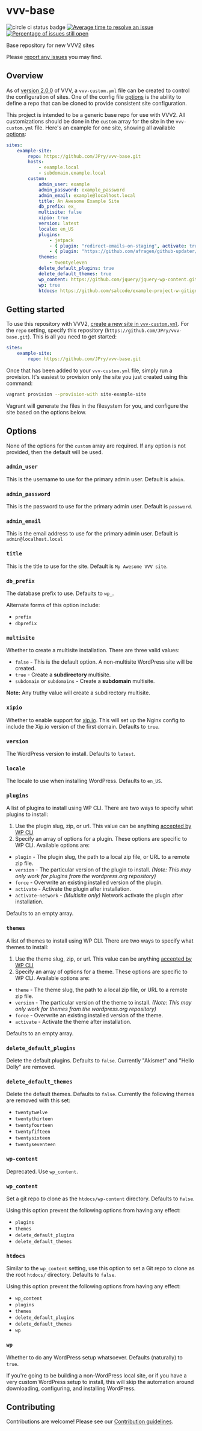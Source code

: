 # vvv-base

![circle ci status badge](https://circleci.com/gh/JPry/vvv-base/tree/develop.svg?style=shield&circle-token=2a4b06e9259652a98d26b701ab76636f38d95cc8)
[![Average time to resolve an issue](http://isitmaintained.com/badge/resolution/JPry/vvv-base.svg)](http://isitmaintained.com/project/JPry/vvv-base "Average time to resolve an issue")
[![Percentage of issues still open](http://isitmaintained.com/badge/open/JPry/vvv-base.svg)](http://isitmaintained.com/project/JPry/vvv-base "Percentage of issues still open")

Base repository for new VVV2 sites

Please [report any issues](https://github.com/JPry/vvv-base/issues) you may find.

## Overview

As of [version 2.0.0](https://varyingvagrantvagrants.org/blog/2017/03/13/varying-vagrant-vagrants-2-0-0.html) of VVV, 
a `vvv-custom.yml` file can be created to control the configuration of sites. One of the config file [options](https://varyingvagrantvagrants.org/docs/en-US/vvv-config/)
is the ability to define a repo that can be cloned to provide consistent site configuration.

This project is intended to be a generic base repo for use with VVV2. All customizations should be done in the
`custom` array for the site in the `vvv-custom.yml` file. Here's an example for one site, showing all available [options](#options):

```yml
sites:
    example-site:
        repo: https://github.com/JPry/vvv-base.git
        hosts:
            - example.local
            - subdomain.example.local
        custom:
            admin_user: example
            admin_password: example_password
            admin_email: example@localhost.local
            title: An Awesome Example Site
            db_prefix: ex_
            multisite: false
            xipio: true
            version: latest
            locale: en_US
            plugins:
                - jetpack
                - { plugin: "redirect-emails-on-staging", activate: true }
                - { plugin: "https://github.com/afragen/github-updater/archive/6.3.1.zip", force: true, activate: true }
            themes:
                - twentyeleven
            delete_default_plugins: true
            delete_default_themes: true
            wp_content: https://github.com/jquery/jquery-wp-content.git
            wp: true
            htdocs: https://github.com/salcode/example-project-w-gitignore.git

```

## Getting started

To use this repository with VVV2, [create a new site in `vvv-custom.yml`](https://varyingvagrantvagrants.org/docs/en-US/vvv-config/). For the `repo` setting, specify this repository (`https://github.com/JPry/vvv-base.git`). This is all you need to get started:

```yml
sites:
    example-site:
        repo: https://github.com/JPry/vvv-base.git
```

Once that has been added to your `vvv-custom.yml` file, simply run a provision. It's easiest to provision only the site you just created using this command:

```bash
vagrant provision --provision-with site-example-site
```

Vagrant will generate the files in the filesystem for you, and configure the site based on the options below.

## Options

None of the options for the `custom` array are required. If any option is not provided, then the default will be used.

### `admin_user`

This is the username to use for the primary admin user. Default is `admin`.

### `admin_password`

This is the password to use for the primary admin user. Default is `password`.

### `admin_email`

This is the email address to use for the primary admin user. Default is `admin@localhost.local`

### `title`

This is the title to use for the site. Default is `My Awesome VVV site`.

### `db_prefix`

The database prefix to use. Defaults to `wp_`.

Alternate forms of this option include:

* `prefix`
* `dbprefix`

### `multisite`

Whether to create a multisite installation. There are three valid values:

* `false` - This is the default option. A non-multisite WordPress site will be created.
* `true` - Create a **subdirectory** multisite.
* `subdomain` or `subdomains` - Create a **subdomain** multisite.

**Note:** Any truthy value will create a subdirectory multisite.

### `xipio`

Whether to enable support for [xip.io](http://xip.io). This will set up the Nginx config to include the Xip.io version of the first domain. Defaults to `true`.

### `version`

The WordPress version to install. Defaults to `latest`.

### `locale`

The locale to use when installing WordPress. Defaults to `en_US`.

### `plugins`

A list of plugins to install using WP CLI. There are two ways to specify what plugins to install:

1. Use the plugin slug, zip, or url. This value can be anything [accepted by WP CLI](https://developer.wordpress.org/cli/commands/plugin/install/)
1. Specify an array of options for a plugin. These options are specific to WP CLI. Available options are:
 * `plugin` - The plugin slug, the path to a local zip file, or URL to a remote zip file.
 * `version` - The particular version of the plugin to install. *(Note: This may only work for plugins from the wordpress.org repository)*
 * `force` - Overwrite an existing installed version of the plugin.
 * `activate` - Activate the plugin after installation.
 * `activate-network` - *(Multisite only)* Network activate the plugin after installation.

Defaults to an empty array.

### `themes`

A list of themes to install using WP CLI. There are two ways to specify what themes to install:

1. Use the theme slug, zip, or url. This value can be anything [accepted by WP CLI](https://developer.wordpress.org/cli/commands/theme/install/)
1. Specify an array of options for a theme. These options are specific to WP CLI. Available options are:
 * `theme` - The theme slug, the path to a local zip file, or URL to a remote zip file.
 * `version` - The particular version of the theme to install. *(Note: This may only work for themes from the wordpress.org repository)*
 * `force` - Overwrite an existing installed version of the theme.
 * `activate` - Activate the theme after installation.

Defaults to an empty array.

### `delete_default_plugins`

Delete the default plugins. Defaults to `false`. Currently "Akismet" and "Hello Dolly" are removed. 

### `delete_default_themes`

Delete the default themes. Defaults to `false`. Currently the following themes are removed with this set:

* `twentytwelve`
* `twentythirteen`
* `twentyfourteen`
* `twentyfifteen`
* `twentysixteen`
* `twentyseventeen`

### `wp-content`

Deprecated. Use `wp_content`.

### `wp_content`

Set a git repo to clone as the `htdocs/wp-content` directory. Defaults to `false`.

Using this option prevent the following options from having any effect:
* `plugins`
* `themes`
* `delete_default_plugins`
* `delete_default_themes`

### `htdocs`

Similar to the `wp_content` setting, use this option to set a Git repo to clone as the root `htdocs/` directory. Defaults to `false`.

Using this option prevent the following options from having any effect:
* `wp_content`
* `plugins`
* `themes`
* `delete_default_plugins`
* `delete_default_themes`
* `wp`

### `wp`

Whether to do any WordPress setup whatsoever. Defaults (naturally) to `true`.

If you're going to be building a non-WordPress local site, or if you have a very custom WordPress setup to install, this will skip the automation around downloading, configuring, and installing WordPress.

## Contributing

Contributions are welcome! Please see our [Contribution guidelines](https://github.com/JPry/vvv-base/blob/develop/.github/CONTRIBUTING.md).
